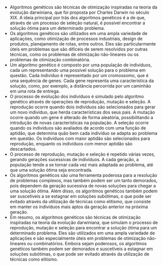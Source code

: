 ---
---

- Algoritmos genéticos são técnicas de otimização inspiradas na teoria da evolução darwiniana, que foi proposta por Charles Darwin no século XIX. A ideia principal por trás dos algoritmos genéticos é a de que, através de um processo de seleção natural, é possível encontrar a solução ótima para um determinado problema.
- Os algoritmos genéticos são utilizados em uma ampla variedade de aplicações, como otimização de processos industriais, design de produtos, planejamento de rotas, entre outros. Eles são particularmente úteis em problemas que são difíceis de serem resolvidos por outras técnicas, como os problemas de otimização não-lineares ou os problemas de otimização combinatória.
- Um algoritmo genético é composto por uma população de indivíduos, cada um representando uma possível solução para o problema em questão. Cada indivíduo é representado por um cromossomo, que é uma sequência de genes. Cada gene representa uma característica da solução, como, por exemplo, a distância percorrida por um caminhão em uma rota de entrega.
- O processo de evolução dos indivíduos é simulado pelo algoritmo genético através de operações de reprodução, mutação e seleção. A reprodução ocorre quando dois indivíduos são selecionados para gerar um novo indivíduo, que herda características dos seus pais. A mutação ocorre quando um gene é alterado de forma aleatória, possibilitando a introdução de novas características na população. A seleção ocorre quando os indivíduos são avaliados de acordo com uma função de aptidão, que determina quão bem cada indivíduo se adapta ao problema em questão. Os indivíduos com maior aptidão são selecionados para reprodução, enquanto os indivíduos com menor aptidão são descartados.
- O processo de reprodução, mutação e seleção é repetido várias vezes, gerando gerações sucessivas de indivíduos. A cada geração, a população tende a se tornar cada vez mais adaptada ao problema, até que uma solução ótima seja encontrada.
- Os algoritmos genéticos são uma ferramenta poderosa para a resolução de problemas complexos, mas também podem ser um tanto demorados, pois dependem da geração sucessiva de novas soluções para chegar a uma solução ótima. Além disso, os algoritmos genéticos também podem ser suscetíveis a se estagnar em soluções subótimas, o que pode ser evitado através da utilização de técnicas como elitismo, que consiste em manter os indivíduos mais aptos da geração anterior na próxima geração.
- Em resumo, os algoritmos genéticos são técnicas de otimização inspiradas na teoria da evolução darwiniana, que simulam o processo de reprodução, mutação e seleção para encontrar a solução ótima para um determinado problema. Eles são utilizados em uma ampla variedade de aplicações e são especialmente úteis em problemas de otimização não-lineares ou combinatórios. Embora sejam poderosos, os algoritmos genéticos também podem ser demorados e suscetíveis a estagnar em soluções subótimas, o que pode ser evitado através da utilização de técnicas como elitismo.